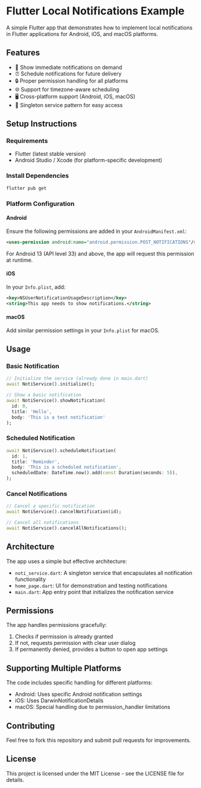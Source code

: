 # Flutter Local Notifications Example

A simple Flutter app that demonstrates how to implement local notifications in Flutter applications for Android, iOS, and macOS platforms.

## Features

- 📱 Show immediate notifications on demand
- ⏰ Schedule notifications for future delivery
- 🔒 Proper permission handling for all platforms
- 🌐 Support for timezone-aware scheduling
- 🖥️ Cross-platform support (Android, iOS, macOS)
- 🔄 Singleton service pattern for easy access

## Setup Instructions

### Requirements

- Flutter (latest stable version)
- Android Studio / Xcode (for platform-specific development)

### Install Dependencies

```bash
flutter pub get
```

### Platform Configuration

#### Android

Ensure the following permissions are added in your `AndroidManifest.xml`:

```xml
<uses-permission android:name="android.permission.POST_NOTIFICATIONS"/>
```

For Android 13 (API level 33) and above, the app will request this permission at runtime.

#### iOS

In your `Info.plist`, add:

```xml
<key>NSUserNotificationUsageDescription</key>
<string>This app needs to show notifications.</string>
```

#### macOS

Add similar permission settings in your `Info.plist` for macOS.

## Usage

### Basic Notification

```dart
// Initialize the service (already done in main.dart)
await NotiService().initialize();

// Show a basic notification
await NotiService().showNotification(
  id: 0, 
  title: 'Hello', 
  body: 'This is a test notification'
);
```

### Scheduled Notification

```dart
await NotiService().scheduleNotification(
  id: 1,
  title: 'Reminder',
  body: 'This is a scheduled notification',
  scheduledDate: DateTime.now().add(const Duration(seconds: 5)),
);
```

### Cancel Notifications

```dart
// Cancel a specific notification
await NotiService().cancelNotification(id);

// Cancel all notifications
await NotiService().cancelAllNotifications();
```

## Architecture

The app uses a simple but effective architecture:

- `noti_service.dart`: A singleton service that encapsulates all notification functionality
- `home_page.dart`: UI for demonstration and testing notifications
- `main.dart`: App entry point that initializes the notification service

## Permissions

The app handles permissions gracefully:
1. Checks if permission is already granted
2. If not, requests permission with clear user dialog
3. If permanently denied, provides a button to open app settings

## Supporting Multiple Platforms

The code includes specific handling for different platforms:
- Android: Uses specific Android notification settings
- iOS: Uses DarwinNotificationDetails
- macOS: Special handling due to permission_handler limitations

## Contributing

Feel free to fork this repository and submit pull requests for improvements.

## License

This project is licensed under the MIT License - see the LICENSE file for details.

